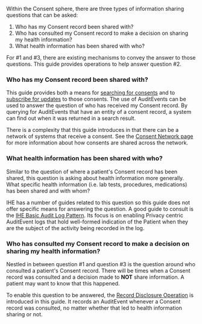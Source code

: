 Within the Consent sphere, there are three types of information sharing questions that can be asked:

1. Who has my Consent record been shared with?
1. Who has consulted my Consent record to make a decision on sharing my health information?
1. What health information has been shared with who?

For #1 and #3, there are existing mechanisms to convey the answer to those questions.  This guide provides operations to help answer question #2.

### Who has my Consent record been shared with?
This guide provides both a means for [searching for consents](technical.html#searching-for-consents) and to [subscribe for updates](technical.html#consent-subscripions) to those consents.  The use of AuditEvents can be used to answer the question of who has received my Consent record.  By querying for AuditEvents that have an entity of a consent record, a system can find out when it was returned in a search result.

There is a complexity that this guide introduces in that there can be a network of systems that receive a consent.  See the [Consent Network page](consent_network.html) for more information about how consents are shared across the network.

### What health information has been shared with who?
Similar to the question of where a patient's Consent record has been shared, this question is asking about health information more generally.  What specific health information (i.e. lab tests, procedures, medications) has been shared and with whom?

IHE has a number of guides related to this question so this guide does not offer specific means for answering the question.  A good guide to consult is the [IHE Basic Audit Log Pattern](https://profiles.ihe.net/ITI/BALP/).  Its focus is on enabling Privacy centric AuditEvent logs that hold well-formed indication of the Patient when they are the subject of the activity being recorded in the log.

### Who has consulted my Consent record to make a decision on sharing my health information?
Nestled in between question #1 and question #3 is the question around who consulted a patient's Consent record.  There will be times when a Consent record was consulted and a decision made to **NOT** share information.  A patient may want to know that this happened.

To enable this question to be answered, the [Record Disclosure Operation](OperationDefinition-record-disclosure.html) is introduced in this guide.  It records an AuditEvent whenever a Consent record was consulted, no matter whether that led to health information sharing or not.
